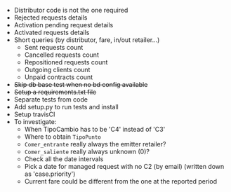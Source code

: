 - Distributor code is not the one required
- Rejected requests details
- Activation pending request details
- Activated requests details
- Short queries (by distributor, fare, in/out retailer...)
	- Sent requests count
	- Cancelled requests count
	- Repositioned requests count
	- Outgoing clients count
	- Unpaid contracts count
- ~~Skip db base test when no bd config available~~
- ~~Setup a requirements.txt file~~
- Separate tests from code
- Add setup.py to run tests and install
- Setup travisCI
- To investigate:
	- When TipoCambio has to be 'C4' instead of 'C3'
	- Where to obtain `TipoPunto`
	- `Comer_entrante` really always the emitter retailer?
	- `Comer_saliente` really always unknown (0)?
	- Check all the date intervals
	- Pick a date for managed request with no C2 (by email) (written down as 'case.priority')
	- Current fare could be different from the one at the reported period




